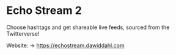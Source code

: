 # Echo Stream 2

Choose hashtags and get shareable live feeds, sourced from the Twitterverse!

Website: -> https://echostream.dawiddahl.com
